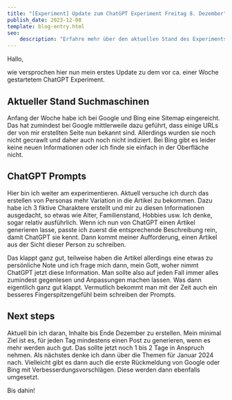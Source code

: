 ```yaml
---
title: "[Experiment] Update zum ChatGPT Experiment Freitag 8. Dezember"
publish_date: 2023-12-08
template: blog-entry.html
seo:
    description: "Erfahre mehr über den aktuellen Stand des Experiments und über die ChatGPT Prompts mit denen ich experimentiere"
---
```

Hallo,

wie versprochen hier nun mein erstes Update zu dem vor ca. einer Woche gestartetem ChatGPT Experiment.

## Aktueller Stand Suchmaschinen

Anfang der Woche habe ich bei Google und Bing eine Sitemap eingereicht. 
Das hat zumindest bei Google mittlerweile dazu geführt, dass einige URLs der von mir erstellten Seite nun bekannt sind. Allerdings wurden sie noch nicht gecrawlt und daher auch noch nicht indiziert.
Bei Bing gibt es leider keine neuen Informationen oder ich finde sie einfach in der Oberfläche nicht.

## ChatGPT Prompts

Hier bin ich weiter am experimentieren. Aktuell versuche ich durch das erstellen von Personas mehr Variation in die Artikel zu bekommen. Dazu habe ich 3 fiktive Charaktere erstellt und mir zu diesen Informationen ausgedacht, so etwas wie Alter, Familienstand, Hobbies usw. Ich denke, sogar relativ ausführlich. Wenn ich nun von ChatGPT einen Artikel generieren lasse, passte ich zuerst die entsprechende Beschreibung rein, damit ChatGPT sie kennt. Dann kommt meiner Aufforderung, einen Artikel aus der Sicht dieser Person zu schreiben.

Das klappt ganz gut, teilweise haben die Artikel allerdings eine etwas zu persönliche Note und ich frage mich dann, mein Gott, woher nimmt ChatGPT jetzt diese Information. Man sollte also auf jeden Fall immer alles zumindest gegenlesen und Anpassungen machen lassen. Was dann eigentlich ganz gut klappt. Vermutlich bekommt man mit der Zeit auch ein besseres Fingerspitzengefühl beim schreiben der Prompts.

## Next steps

Aktuell bin ich daran, Inhalte bis Ende Dezember zu erstellen. Mein minimal Ziel ist es, für jeden Tag mindestens einen Post zu generieren, wenn es mehr werden auch gut. Das sollte jetzt noch 1 bis 2 Tage in Anspruch nehmen. Als nächstes denke ich dann über die Themen für Januar 2024 nach. Vielleicht gibt es dann auch die erste Rückmeldung von Google oder Bing mit Verbesserdungsvorschlägen. Diese werden dann ebenfalls umgesetzt.


Bis dahin!